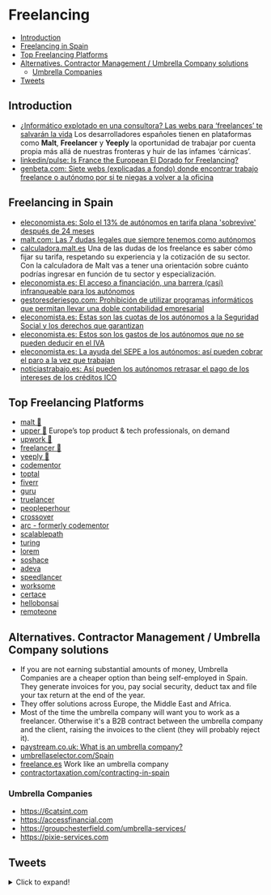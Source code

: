 # Freelancing
- [Introduction](#introduction)
- [Freelancing in Spain](#freelancing-in-spain)
- [Top Freelancing Platforms](#top-freelancing-platforms)
- [Alternatives. Contractor Management / Umbrella Company solutions](#alternatives-contractor-management--umbrella-company-solutions)
  - [Umbrella Companies](#umbrella-companies)
- [Tweets](#tweets)
## Introduction
- [¿Informático explotado en una consultora? Las webs para ‘freelances’ te salvarán la vida](https://www.elconfidencial.com/tecnologia/2018-05-12/informatico-freelance-carnica-freelancer-yeeply_1562518/) Los desarrolladores españoles tienen en plataformas como **Malt**, **Freelancer** y **Yeeply** la oportunidad de trabajar por cuenta propia más allá de nuestras fronteras y huir de las infames ‘cárnicas’.
- [linkedin/pulse: Is France the European El Dorado for Freelancing?](https://www.linkedin.com/pulse/france-european-el-dorado-freelancing-quentin-debavelaere/)
- [genbeta.com: Siete webs (explicadas a fondo) donde encontrar trabajo freelance o autónomo por si te niegas a volver a la oficina](https://www.genbeta.com/web/siete-webs-explicadas-a-fondo-donde-encontrar-trabajo-freelance-autonomo-te-niegas-a-volver-a-oficina)
## Freelancing in Spain
- [eleconomista.es: Solo el 13% de autónomos en tarifa plana 'sobrevive' después de 24 meses](https://www.eleconomista.es/economia/noticias/11338080/07/21/Solo-el-13-de-autonomos-en-tarifa-plana-sobrevive-despues-de-24-meses.html)
- [malt.com: Las 7 dudas legales que siempre tenemos como autónomos](https://resources.malt.com/es/freelances/art%C3%ADculos-freelance/dudas-legales-freelance/)
- [calculadora.malt.es](https://calculadora.malt.es/) Una de las dudas de los freelance es saber cómo fijar su tarifa, respetando su experiencia y la cotización de su sector. Con la calculadora de Malt vas a tener una orientación sobre cuánto podrías ingresar en función de tu sector y especialización.
- [eleconomista.es: El acceso a financiación, una barrera (casi) infranqueable para los autónomos](https://www.eleconomista.es/actualidad/noticias/11361634/08/21/El-acceso-a-financiacion-una-barrera-casi-infranqueable-para-los-autonomos.html)
- [gestoresderiesgo.com: Prohibición de utilizar programas informáticos que permitan llevar una doble contabilidad empresarial](http://www.gestoresderiesgo.com/colaboradores/prohibicion-de-utilizar-programas-informaticos-que-permitan-llevar-una-doble-contabilidad-empresarial)
- [eleconomista.es: Estas son las cuotas de los autónomos a la Seguridad Social y los derechos que garantizan](https://www.eleconomista.es/economia/noticias/11368404/08/21/Estas-son-las-cuotas-de-los-autonomos-a-la-Seguridad-Social-y-los-derechos-que-garantizan.html)
- [eleconomista.es: Estos son los gastos de los autónomos que no se pueden deducir en el IVA](https://www.eleconomista.es/economia/noticias/11390425/09/21/Estos-son-los-gastos-de-los-autonomos-que-no-se-pueden-deducir-en-el-IVA.html)
- [eleconomista.es: La ayuda del SEPE a los autónomos: así pueden cobrar el paro a la vez que trabajan](https://www.eleconomista.es/economia/noticias/11391909/09/21/La-ayuda-del-SEPE-a-los-autonomos-asi-pueden-cobrar-el-paro-a-la-vez-que-trabajan.html)
- [noticiastrabajo.es: Así pueden los autónomos retrasar el pago de los intereses de los créditos ICO](https://www.noticiastrabajo.es/como-deben-autonomos-retrasar-pago-intereses-creditos-ico/) 

## Top Freelancing Platforms
- [malt 🌟](https://www.malt.com/) 
- [upper 🌟](https://upper.co) Europe’s top product & tech professionals, on demand
- [upwork 🌟](https://www.upwork.com/)
- [freelancer 🌟](https://www.freelancer.com/)
- [yeeply 🌟](https://www.yeeply.com/)
- [codementor](https://www.codementor.io/)
- [toptal](https://www.toptal.com/)
- [fiverr](https://www.fiverr.com/)
- [guru](https://www.guru.com/)
- [truelancer](https://www.truelancer.com/)
- [peopleperhour](https://www.peopleperhour.com/)
- [crossover](https://www.crossover.com/)
- [arc - formerly codementor](https://arc.dev/)
- [scalablepath](https://www.scalablepath.com/)
- [turing](https://turing.com/)
- [lorem](https://www.asklorem.com/)
- [soshace](https://soshace.com/)
- [adeva](https://adevait.com/)
- [speedlancer](https://speedlancer.com/)
- [worksome](https://worksome.co.uk/)
- [certace](https://www.certace.com/)
- [hellobonsai](https://www.hellobonsai.com/)
- [remoteone](https://remote.one/)

## Alternatives. Contractor Management / Umbrella Company solutions
- If you are not earning substantial amounts of money, Umbrella Companies are a cheaper option than being self-employed in Spain. They generate invoices for you, pay social security, deduct tax and file your tax return at the end of the year. 
- They offer solutions across Europe, the Middle East and Africa.
- Most of the time the umbrella company will want you to work as a freelancer. Otherwise it's a B2B contract between the umbrella company and the client, raising the invoices to the client (they will probably reject it). 
- [paystream.co.uk: What is an umbrella company?](https://www.paystream.co.uk/umbrella/what-is-an-umbrella-company/)
- [umbrellaselector.com/Spain](http://umbrellaselector.com/Spain)
- [freelance.es](https://freelance.es/) Work like an umbrella company
- [contractortaxation.com/contracting-in-spain](https://contractortaxation.com/contracting-in-spain)

### Umbrella Companies
- https://6catsint.com
- https://accessfinancial.com
- https://groupchesterfield.com/umbrella-services/ 
- https://pixie-services.com 

## Tweets
<details>
  <summary>Click to expand!</summary>

<center>
<blockquote class="twitter-tweet"><p lang="en" dir="ltr">- Getting clients is easier when you show proof of work<br>- Negotiation is easier when you have other projects<br>- Pricing is easier when you don&#39;t need the money<br><br>Freelancing is easier when you make marketing part of your job.</p>&mdash; Tom Hirst (@tom_hirst) <a href="https://twitter.com/tom_hirst/status/1351136592514187276?ref_src=twsrc%5Etfw">January 18, 2021</a></blockquote> <script async src="https://platform.twitter.com/widgets.js" charset="utf-8"></script>

<blockquote class="twitter-tweet"><p lang="es" dir="ltr">Cada trimestre debes pagar a Hacienda la diferencia entre el IVA repercutido en tus facturas de ventas y el IVA soportado en tus facturas de gastos. Pero ¿cómo se llama el famoso modelo que debes presentar? ¡Comenta!<a href="https://twitter.com/hashtag/billin?src=hash&amp;ref_src=twsrc%5Etfw">#billin</a> <a href="https://twitter.com/hashtag/billinopciones?src=hash&amp;ref_src=twsrc%5Etfw">#billinopciones</a> <a href="https://twitter.com/hashtag/quiz?src=hash&amp;ref_src=twsrc%5Etfw">#quiz</a> <a href="https://twitter.com/hashtag/facturacion?src=hash&amp;ref_src=twsrc%5Etfw">#facturacion</a> <a href="https://twitter.com/hashtag/facturaciononline?src=hash&amp;ref_src=twsrc%5Etfw">#facturaciononline</a> <a href="https://t.co/ep1snCug0v">pic.twitter.com/ep1snCug0v</a></p>&mdash; Billin España (@Billin_ES) <a href="https://twitter.com/Billin_ES/status/1428052825787887616?ref_src=twsrc%5Etfw">August 18, 2021</a></blockquote> <script async src="https://platform.twitter.com/widgets.js" charset="utf-8"></script>

<blockquote class="twitter-tweet"><p lang="en" dir="ltr">Finding your first freelance client is hard.<br><br>Making your first dollar through freelancing is hard.<br><br>But it&#39;s not as hard as you think. <br><br>Here are certain strategies that worked for me over the years to make money through freelancing:<br><br>🧵👇🏻</p>&mdash; Sunil Kumar (@sunilc_) <a href="https://twitter.com/sunilc_/status/1438825433231859714?ref_src=twsrc%5Etfw">September 17, 2021</a></blockquote> <script async src="https://platform.twitter.com/widgets.js" charset="utf-8"></script>
</center>
</details>